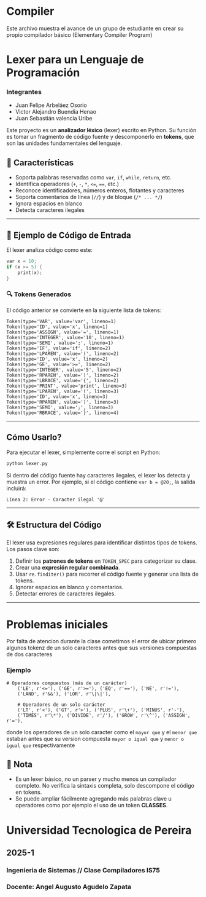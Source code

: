 # Compiler
Este archivo muestra el avance de un grupo de estudiante en crear su propio compilador básico (Elementary Compiler Program)
# Lexer para un Lenguaje de Programación
### Integrantes
- Juan Felipe Arbeláez Osorio
- Victor Alejandro Buendia Henao
- Juan Sebastián valencia Uribe

Este proyecto es un **analizador léxico** (lexer) escrito en Python. Su función es tomar un fragmento de código fuente y descomponerlo en **tokens**, que son las unidades fundamentales del lenguaje.

## 📌 Características

- Soporta palabras reservadas como `var`, `if`, `while`, `return`, etc.
- Identifica operadores (`+`, `-`, `*`, `<=`, `==`, etc.)
- Reconoce identificadores, números enteros, flotantes y caracteres
- Soporta comentarios de línea (`//`) y de bloque (`/* ... */`)
- Ignora espacios en blanco
- Detecta caracteres ilegales

---

## 📜 Ejemplo de Código de Entrada

El lexer analiza código como este:

```c
var x = 10;
if (x >= 5) {
    print(x);
}
```

### 🔍 Tokens Generados

El código anterior se convierte en la siguiente lista de tokens:

```
Token(type='VAR', value='var', lineno=1)
Token(type='ID', value='x', lineno=1)
Token(type='ASSIGN', value='=', lineno=1)
Token(type='INTEGER', value='10', lineno=1)
Token(type='SEMI', value=';', lineno=1)
Token(type='IF', value='if', lineno=2)
Token(type='LPAREN', value='(', lineno=2)
Token(type='ID', value='x', lineno=2)
Token(type='GE', value='>=', lineno=2)
Token(type='INTEGER', value='5', lineno=2)
Token(type='RPAREN', value=')', lineno=2)
Token(type='LBRACE', value='{', lineno=2)
Token(type='PRINT', value='print', lineno=3)
Token(type='LPAREN', value='(', lineno=3)
Token(type='ID', value='x', lineno=3)
Token(type='RPAREN', value=')', lineno=3)
Token(type='SEMI', value=';', lineno=3)
Token(type='RBRACE', value='}', lineno=4)
```

---

## Cómo Usarlo?

Para ejecutar el lexer, simplemente corre el script en Python:

```bash
python lexer.py
```

Si dentro del código fuente hay caracteres ilegales, el lexer los detecta y muestra un error. Por ejemplo, si el código contiene `var b = @20;`, la salida incluirá:

```
Línea 2: Error - Caracter ilegal '@'
```

---

## 🛠 Estructura del Código

El lexer usa expresiones regulares para identificar distintos tipos de tokens. Los pasos clave son:

1. Definir los **patrones de tokens** en `TOKEN_SPEC` para categorizar su clase.
2. Crear una **expresión regular combinada**.
3. Usar `re.finditer()` para recorrer el código fuente y generar una lista de tokens.
4. Ignorar espacios en blanco y comentarios.
5. Detectar errores de caracteres ilegales.

---
# Problemas iniciales
Por falta de atencion durante la clase cometimos el error de ubicar primero algunos tokenz de un solo caracteres antes que sus versiones compuestas de dos caracteres
### Ejemplo
```
# Operadores compuestos (más de un carácter)
    ('LE', r'<='), ('GE', r'>='), ('EQ', r'=='), ('NE', r'!='), 
    ('LAND', r'&&'), ('LOR', r'\|\|'),
    
    # Operadores de un solo carácter
    ('LT', r'<'), ('GT', r'>'), ('PLUS', r'\+'), ('MINUS', r'-'),
    ('TIMES', r'\*'), ('DIVIDE', r'/'), ('GROW', r'\^'), ('ASSIGN', r'='),
```
donde los operadores de un solo caracter como el `mayor que` y el `menor que` estaban antes que su version compuesta `mayor o igual que` y `menor o igual que` respectivamente
## 📝 Nota

- Es un lexer básico, no un parser y mucho menos un compilador completo. No verifica la sintaxis completa, solo descompone el código en tokens.
- Se puede ampliar fácilmente agregando más palabras clave u operadores como por ejemplo el uso de un token **CLASSES**.

# Universidad Tecnologica de Pereira
## 2025-1
### Ingenieria de Sistemas // Clase Compiladores IS75
### Docente: Angel Augusto Agudelo Zapata
